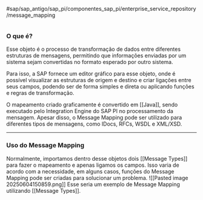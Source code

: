 #sap/sap_antigo/sap_pi/componentes_sap_pi/enterprise_service_repository/message_mapping 

```table-of-contents
```

### O que é?
Esse objeto é o processo de transformação de dados entre diferentes estruturas de mensagens, permitindo que informações enviadas por um sistema sejam convertidas no formato esperado por outro sistema.

Para isso, a SAP fornece um editor gráfico para esse objeto, onde é possível visualizar as estruturas de origem e destino e criar ligações entre seus campos, podendo ser de forma simples e direta ou aplicando funções e regras de transformação.

O mapeamento criado graficamente é convertido em [[Java]], sendo executado pelo Integration Engine do SAP PI no processamento da mensagem. Apesar disso, o Message Mapping pode ser utilizado para diferentes tipos de mensagens, como IDocs, RFCs, WSDL e XML/XSD.

---
### Uso do Message Mapping
Normalmente, importamos dentro desse objetos dois [[Message Types]] para fazer o mapeamento e apenas ligamos os campos. Isso varia de acordo com a necessidade, em alguns casos, funções do Message Mapping pode ser criadas para solucionar um problema.
![[Pasted image 20250604150859.png]]
Esse seria um exemplo de Message Mapping utilizando [[Message Types]].